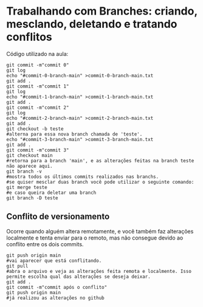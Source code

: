 # Trabalhando com Branches: criando, mesclando, deletando e tratando conflitos
Código utilizado na aula:
````
git commit -m"commit 0"
git log
echo "#commit-0-branch-main" >commit-0-branch-main.txt
git add .
git commit -m"commit 1"
git log
echo "#commit-1-branch-main" >commit-1-branch-main.txt
git add .
git commit -m"commit 2"
git log
echo "#commit-2-branch-main" >commit-2-branch-main.txt
git add .
git checkout -b teste
#alterna para essa nova branch chamada de 'teste'.
echo "#commit-3-branch-main" >commit-3-branch-main.txt
git add .
git commit -m"commit 3"
git checkout main
#retorna para a branch 'main', e as alterações feitas na branch teste não aparece aqui.
git branch -v 
#mostra todos os últimos commits realizados nas branchs.
#se quiser mesclar duas branch você pode utilizar o seguinte comando:
git merge teste
#e caso queira deletar uma branch
git branch -D teste
````

## Conflito de versionamento
Ocorre quando alguém altera remotamente, e você também faz alterações localmente e tenta enviar para o remoto, mas não consegue devido ao conflito entre os dois commits.

````
git push origin main
#vai aparecer que está conflitando.
git pull
#abra o arquivo e veja as alterações feita remota e localmente. Isso permite escolha qual das alterações se deseja deixar.
git add .
git commit -m"commit após o conflito"
git push origin main
#já realizou as alterações no github
````
